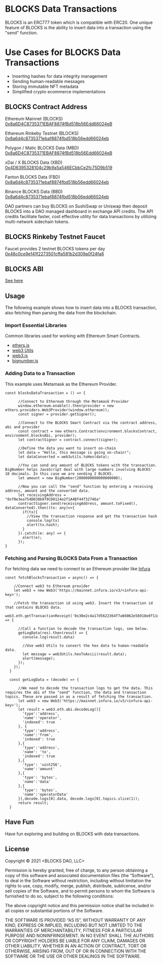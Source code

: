 # BLOCKS Data Transactions

BLOCKS is an ERC777 token which is compatible with ERC20. One unique feature of BLOCKS is the ability to insert data into a transaction using the "send" function.

# Use Cases for BLOCKS Data Transactions

- Inserting hashes for data integrity management
- Sending human-readable messages
- Storing immutable NFT metadata
- Simplified crypto ecommerce implementations

## BLOCKS Contract Address

Ethereum Mainnet (BLOCKS)
[0x8a6D4C8735371EBAF8874fBd518b56Edd66024eB](https://ropsten.etherscan.io/token/0x8a6D4C8735371EBAF8874fBd518b56Edd66024eB)

Ethereum Rinkeby Testnet (BLOCKS)
[0x8a6d4c8735371ebaf8874fbd518b56edd66024eb](https://rinkeby.etherscan.io/token/0x8a6d4c8735371ebaf8874fbd518b56edd66024eb)

Polygon / Matic BLOCKS Data (MBD)
[0x8a6D4C8735371EBAF8874fBd518b56Edd66024eB](https://polygonscan.com/token/0x8a6D4C8735371EBAF8874fBd518b56Edd66024eB)

xDai / X BLOCKS Data (XBD)
[0x4D6395328104c29b9a5a546ECbbCe2fc75D9b519](https://blockscout.com/xdai/mainnet/address/0x4D6395328104c29b9a5a546ECbbCe2fc75D9b519/contracts)

Fanton BLOCKS Data (FBD)
[0x8a6d4c8735371ebaf8874fbd518b56edd66024eb](https://ftmscan.com/token/0x8a6d4c8735371ebaf8874fbd518b56edd66024eb)

Binance BLOCKS Data (BBD)
[0x8a6d4c8735371ebaf8874fbd518b56edd66024eb](https://www.bscscan.com/token/0x8a6d4c8735371ebaf8874fbd518b56edd66024eb)

DAO partners can buy BLOCKS on SushiSwap or Uniswap then deposit BLOCKS into a DAO managed dashboard in exchange API credits. The API credits facilitate faster, cost effective utility for data transactions by utilizing multi-network sidechain tokens.

## BLOCKS Rinkeby Testnet Faucet
Faucet provides 2 testnet BLOCKS tokens per day
[0x48c0ce9e141f2273501cffa581b2d309a0f24fa6](https://rinkeby.etherscan.io/address/0x48c0ce9e141f2273501cffa581b2d309a0f24fa6#writeContract)

## BLOCKS ABI

[See here](/blocksAbi.json)

## Usage

The following example shows how to insert data into a BLOCKS transaction, also fetching then parsing the data from the blockchain.

### Import Essential Libraries

Common libraries used for working with Ethereum Smart Contracts.

- [ethers.js](https://www.npmjs.com/package/ethers)
- [web3 Utils](https://www.npmjs.com/package/web3-utils)
- [web3.js](https://www.npmjs.com/package/web3)
- [bignumber.js](https://www.npmjs.com/package/bignumber.js)



### Adding Data to a Transaction

This example uses Metamask as the Ethereum Provider.

```
const blocksDataTransaction = () => {

      //Connect to Ethereum through the Metamask Provider
      window.ethereum.enable().then(provider = new ethers.providers.Web3Provider(window.ethereum));
      const signer = provider.getSigner();

      //Connect to the BLOCKS Smart Contract via the contract address, abi and provider
      const contract = new ethers.Contract(environment.blocksContract, environment.blocksAbi, provider);
      let contractSigner = contract.connect(signer);

      //Define the data you want to insert on-chain
      let data = "Hello, this message is going on-chain!";
      let dataConverted = web3utils.toHex(data);

      //You can send any amount of BLOCKS tokens with the transaction. BigNumber helps JavaScript deal with large numbers involving BLOCKS' 18 decimals. In this case we are sending 2 BLOCKS.
      let amount = new BigNumber(2000000000000000000);

      //Now you can call the "send" function by entering a receiving address, amount and the converted data.
      let receivingAddress = "0xf0e3ea754D038b979CD0124e2f1A4Bf44f32746a"
      contractSigner.send(receivingAddress, amount.toFixed(), dataConverted).then((tx: any)=>{
        if(tx){
          //View the transaction response and get the transaction hash
          console.log(tx)
          alert(tx.hash);
        }
      }).catch((e: any) => {
        alert(e);
      });
}
```

### Fetching and Parsing BLOCKS Data From a Transaction

For fetching data we need to connect to an Ethereum provider like [Infura](https://infura.io/)

```
const fetchBlocksTransaction = async() => {

    //Connect web3 to Ethereum provider
    let web3 = new Web3('https://mainnet.infura.io/v3/<infura-api-key>');

    //Fetch the transaction id using web3. Insert the transaction id that contains BLOCKS data.
    web3.eth.getTransactionReceipt('0x30e2c4a17d5622364f7a66062e56918e8f11d73f814ae11ee0504b27c3f3fd1b').then(res => {

      //Call a function to decode the transaction logs, see below.
      getLogData(res).then(result => {
        console.log(result.data)

        //Use web3 Utils to convert the hex data to human-readable data.
        let message = web3Utils.hexToAscii(result.data);
        alert(message);
      });
    });
  }

  const getLogData = (decode) => {

      //We need to decode the transaction logs to get the data. This requires the abi of the "send" function, the data and transaction topics. These are passed in as a result of fetching the transaction.
      let web3 = new Web3('https://mainnet.infura.io/v3/<infura-api-key>');
      let result = web3.eth.abi.decodeLog([{
        'type':'address',
        'name':'operator',
        'indexed': true
      }, {
        'type':'address',
        'name':'from',
        'indexed': true
      },{
        'type':'address',
        'name': 'to',
        'indexed': true
      },{
        'type': 'uint256',
        'name':'amount'
      },{
        'type': 'bytes',
        'name':'data'
      },{
        'type': 'bytes',
        'name':'operatorData'
      }],decode.logs[0].data, decode.logs[0].topics.slice(1));
      return result;
  }
```

## Have Fun

Have fun exploring and building on BLOCKS with data transactions.


## License

Copyright © 2021 <BLOCKS DAO, LLC>

Permission is hereby granted, free of charge, to any person obtaining a copy of this software and associated documentation files (the “Software”), to deal in the Software without restriction, including without limitation the rights to use, copy, modify, merge, publish, distribute, sublicense, and/or sell copies of the Software, and to permit persons to whom the Software is furnished to do so, subject to the following conditions:

The above copyright notice and this permission notice shall be included in all copies or substantial portions of the Software.

THE SOFTWARE IS PROVIDED “AS IS”, WITHOUT WARRANTY OF ANY KIND, EXPRESS OR IMPLIED, INCLUDING BUT NOT LIMITED TO THE WARRANTIES OF MERCHANTABILITY, FITNESS FOR A PARTICULAR PURPOSE AND NONINFRINGEMENT. IN NO EVENT SHALL THE AUTHORS OR COPYRIGHT HOLDERS BE LIABLE FOR ANY CLAIM, DAMAGES OR OTHER LIABILITY, WHETHER IN AN ACTION OF CONTRACT, TORT OR OTHERWISE, ARISING FROM, OUT OF OR IN CONNECTION WITH THE SOFTWARE OR THE USE OR OTHER DEALINGS IN THE SOFTWARE.
